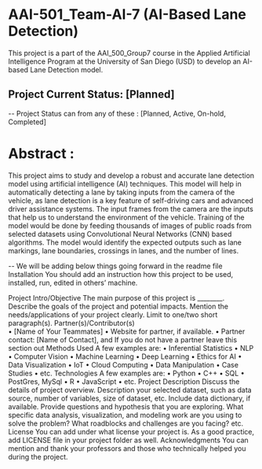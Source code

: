 # AAI-501_Team-AI-7 (AI-Based Lane Detection)
This project is a part of the AAI_500_Group7 course in the Applied Artificial Intelligence Program at the University of San Diego (USD) to develop an AI-based Lane Detection model.

## Project Current Status: [Planned]

-- Project Status can from any of these : [Planned, Active, On-hold, Completed]

# Abstract :
This project aims to study and develop a robust and accurate lane detection model using artificial intelligence (AI) techniques. This model will help in automatically detecting a lane by taking inputs from the camera of the vehicle, as lane detection is a key feature of self-driving cars and advanced driver assistance systems. The input frames from the camera are the inputs that help us to understand the environment of the vehicle. Training of the model would be done by feeding thousands of images of public roads from selected datasets using Convolutional Neural Networks (CNN) based algorithms. The model would identify the expected outputs such as lane markings, lane boundaries, crossings in lanes, and the number of lines.

-- We will be adding below things going forward in the readme file
Installation
You should add an instruction how this project to be used, installed, run, edited in others’ machine.
  
Project Intro/Objective
The main purpose of this project is ________. Describe the goals of the project and potential impacts. Mention the needs/applications of your project clearly. Limit to one/two short paragraph(s). 
Partner(s)/Contributor(s)  
•	[Name of Your Teammates]
•	Website for partner, if available. 
•	Partner contact: [Name of Contact], and If you do not have a partner leave this section out
Methods Used
A few examples are:
•	Inferential Statistics
•	NLP
•	Computer Vision
•	Machine Learning
•	Deep Learning
•	Ethics for AI
•	Data Visualization
•	IoT
•	Cloud Computing 
•	Data Manipulation
•	Case Studies 
•	etc.
Technologies
A few examples are:
•	Python
•	C++
•	SQL
•	PostGres, MySql
•	R
•	JavaScript
•	etc.
Project Description
Discuss the details of project overview. Description your selected dataset, such as data source, number of variables, size of dataset, etc. Include data dictionary, if available.  Provide questions and hypothesis that you are exploring. What specific data analysis, visualization, and modeling work are you using to solve the problem? What roadblocks and challenges are you facing? etc. 
License
You can add under what license your project is. As a good practice, add LICENSE file in your project folder as well. 
Acknowledgments
You can mention and thank your professors and those who technically helped you during the project. 
